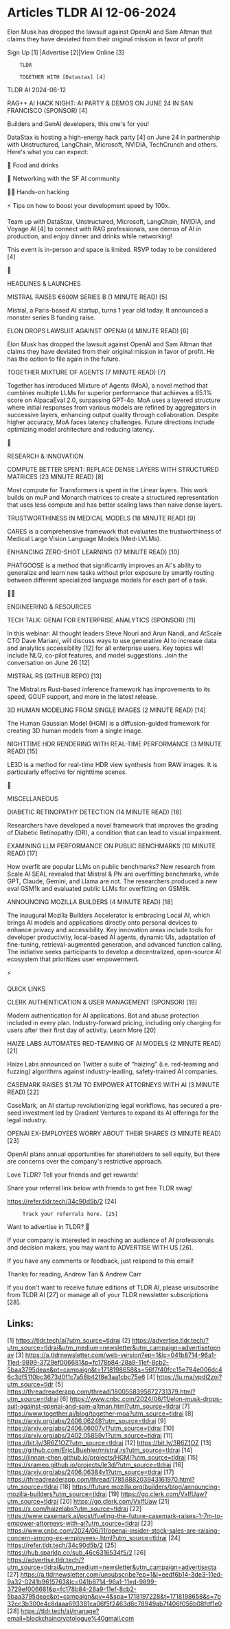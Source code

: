 # Articles TLDR AI 12-06-2024

Elon Musk has dropped the lawsuit against OpenAI and Sam Altman that
claims they have deviated from their original mission in favor of
profit  

 Sign Up [1] |Advertise [2]|View Online [3] 

		TLDR 

		TOGETHER WITH [Datastax] [4]

TLDR AI 2024-06-12

 RAG++ AI HACK NIGHT: AI PARTY & DEMOS ON JUNE 24 IN SAN FRANCISCO
(SPONSOR) [4] 

 Builders and GenAI developers, this one's for you!

DataStax is hosting a high-energy hack party [4] on June 24 in
partnership with Unstructured, LangChain, Microsoft, NVIDIA,
TechCrunch and others. Here's what you can expect:

🍺 Food and drinks

🤝 Networking with the SF AI community

👩‍💻 Hands-on hacking

⚡ Tips on how to boost your development speed by 100x.

Team up with DataStax, Unstructured, Microsoft, LangChain, NVIDIA, and
Voyage AI [4] to connect with RAG professionals, see demos of AI in
production, and enjoy dinner and drinks while networking!

This event is in-person and space is limited. RSVP today to be
considered [4]

🚀 

HEADLINES & LAUNCHES

 MISTRAL RAISES €600M SERIES B (1 MINUTE READ) [5] 

 Mistral, a Paris-based AI startup, turns 1 year old today. It
announced a monster series B funding raise. 

 ELON DROPS LAWSUIT AGAINST OPENAI (4 MINUTE READ) [6] 

 Elon Musk has dropped the lawsuit against OpenAI and Sam Altman that
claims they have deviated from their original mission in favor of
profit. He has the option to file again in the future. 

 TOGETHER MIXTURE OF AGENTS (7 MINUTE READ) [7] 

 Together has introduced Mixture of Agents (MoA), a novel method that
combines multiple LLMs for superior performance that achieves a 65.1%
score on AlpacaEval 2.0, surpassing GPT-4o. MoA uses a layered
structure where initial responses from various models are refined by
aggregators in successive layers, enhancing output quality through
collaboration. Despite higher accuracy, MoA faces latency challenges.
Future directions include optimizing model architecture and reducing
latency. 

🧠 

RESEARCH & INNOVATION

 COMPUTE BETTER SPENT: REPLACE DENSE LAYERS WITH STRUCTURED MATRICES
(23 MINUTE READ) [8] 

 Most compute for Transformers is spent in the Linear layers. This
work builds on muP and Monarch matrices to create a structured
representation that uses less compute and has better scaling laws than
naive dense layers. 

 TRUSTWORTHINESS IN MEDICAL MODELS (18 MINUTE READ) [9] 

 CARES is a comprehensive framework that evaluates the trustworthiness
of Medical Large Vision Language Models (Med-LVLMs). 

 ENHANCING ZERO-SHOT LEARNING (17 MINUTE READ) [10] 

 PHATGOOSE is a method that significantly improves an AI's ability to
generalize and learn new tasks without prior exposure by smartly
routing between different specialized language models for each part of
a task. 

🧑‍💻 

ENGINEERING & RESOURCES

 TECH TALK: GENAI FOR ENTERPRISE ANALYTICS (SPONSOR) [11] 

 In this webinar: AI thought leaders Steve Nouri and Arun Nandi, and
AtScale CTO Dave Mariani, will discuss ways to use generative AI to
increase data and analytics accessibility [12] for all enterprise
users. Key topics will include NLQ, co-pilot features, and model
suggestions. Join the conversation on June 26 [12] 

 MISTRAL.RS (GITHUB REPO) [13] 

 The Mistral.rs Rust-based inference framework has improvements to its
speed, GGUF support, and more in the latest release. 

 3D HUMAN MODELING FROM SINGLE IMAGES (2 MINUTE READ) [14] 

 The Human Gaussian Model (HGM) is a diffusion-guided framework for
creating 3D human models from a single image. 

 NIGHTTIME HDR RENDERING WITH REAL-TIME PERFORMANCE (3 MINUTE READ)
[15] 

 LE3D is a method for real-time HDR view synthesis from RAW images. It
is particularly effective for nighttime scenes. 

🎁 

MISCELLANEOUS

 DIABETIC RETINOPATHY DETECTION (14 MINUTE READ) [16] 

 Researchers have developed a novel framework that improves the
grading of Diabetic Retinopathy (DR), a condition that can lead to
visual impairment. 

 EXAMINING LLM PERFORMANCE ON PUBLIC BENCHMARKS (10 MINUTE READ) [17] 

 How overfit are popular LLMs on public benchmarks? New research from
Scale AI SEAL revealed that Mistral & Phi are overfitting benchmarks,
while GPT, Claude, Gemini, and Llama are not. The researchers produced
a new eval GSM1k and evaluated public LLMs for overfitting on GSM8k. 

 ANNOUNCING MOZILLA BUILDERS (4 MINUTE READ) [18] 

 The inaugural Mozilla Builders Accelerator is embracing Local AI,
which brings AI models and applications directly onto personal devices
to enhance privacy and accessibility. Key innovation areas include
tools for developer productivity, local-based AI agents, dynamic UIs,
adaptation of fine-tuning, retrieval-augmented generation, and
advanced function calling. The initiative seeks participants to
develop a decentralized, open-source AI ecosystem that prioritizes
user empowerment. 

⚡ 

QUICK LINKS

 CLERK AUTHENTICATION & USER MANAGEMENT (SPONSOR) [19] 

 Modern authentication for AI applications. Bot and abuse protection
included in every plan. Industry-forward pricing, including only
charging for users after their first day of activity. Learn More [20] 

 HAIZE LABS AUTOMATES RED-TEAMING OF AI MODELS (2 MINUTE READ) [21] 

 Haize Labs announced on Twitter a suite of “haizing” (i.e.
red-teaming and fuzzing) algorithms against industry-leading,
safety-trained AI companies. 

 CASEMARK RAISES $1.7M TO EMPOWER ATTORNEYS WITH AI (3 MINUTE READ)
[22] 

 CaseMark, an AI startup revolutionizing legal workflows, has secured
a pre-seed investment led by Gradient Ventures to expand its AI
offerings for the legal industry. 

 OPENAI EX-EMPLOYEES WORRY ABOUT THEIR SHARES (3 MINUTE READ) [23] 

 OpenAI plans annual opportunities for shareholders to sell equity,
but there are concerns over the company's restrictive approach. 

Love TLDR? Tell your friends and get rewards!

 Share your referral link below with friends to get free TLDR swag! 

 https://refer.tldr.tech/34c90d5b/2 [24] 

		 Track your referrals here. [25] 

Want to advertise in TLDR? 📰

 If your company is interested in reaching an audience of AI
professionals and decision makers, you may want to ADVERTISE WITH US
[26]. 

 If you have any comments or feedback, just respond to this email! 

Thanks for reading, 
Andrew Tan & Andrew Carr 

If you don't want to receive future editions of TLDR AI, please
unsubscribe from TLDR AI [27] or manage all of your TLDR newsletter
subscriptions [28]. 

 

Links:
------
[1] https://tldr.tech/ai?utm_source=tldrai
[2] https://advertise.tldr.tech/?utm_source=tldrai&utm_medium=newsletter&utm_campaign=advertisetopnav
[3] https://a.tldrnewsletter.com/web-version?ep=1&lc=041b8714-96a1-11ed-9899-3729ef006681&p=fc178b84-28a9-11ef-8cb2-5baa3795deae&pt=campaign&t=1718198658&s=56f7f40fcc15e794e006dc46c3df5110bc3673d0f1c7a58b42f8e3aa1cbc75e6
[4] https://lu.ma/vpdj2zoj?utm_source=tldr
[5] https://threadreaderapp.com/thread/1800558395872731379.html?utm_source=tldrai
[6] https://www.cnbc.com/2024/06/11/elon-musk-drops-suit-against-openai-and-sam-altman.html?utm_source=tldrai
[7] https://www.together.ai/blog/together-moa?utm_source=tldrai
[8] https://arxiv.org/abs/2406.06248?utm_source=tldrai
[9] https://arxiv.org/abs/2406.06007v1?utm_source=tldrai
[10] https://arxiv.org/abs/2402.05859v1?utm_source=tldrai
[11] https://bit.ly/3R6Z1OZ?utm_source=tldrai
[12] https://bit.ly/3R6Z1OZ
[13] https://github.com/EricLBuehler/mistral.rs?utm_source=tldrai
[14] https://jinnan-chen.github.io/projects/HGM/?utm_source=tldrai
[15] https://srameo.github.io/projects/le3d/?utm_source=tldrai
[16] https://arxiv.org/abs/2406.06384v1?utm_source=tldrai
[17] https://threadreaderapp.com/thread/1785888203943161970.html?utm_source=tldrai
[18] https://future.mozilla.org/builders/blog/announcing-mozilla-builders?utm_source=tldrai
[19] https://go.clerk.com/VxlfUaw?utm_source=tldrai
[20] https://go.clerk.com/VxlfUaw
[21] https://x.com/haizelabs?utm_source=tldrai
[22] https://www.casemark.ai/post/fueling-the-future-casemark-raises-1-7m-to-empower-attorneys-with-ai?utm_source=tldrai
[23] https://www.cnbc.com/2024/06/11/openai-insider-stock-sales-are-raising-concern-among-ex-employees-.html?utm_source=tldrai
[24] https://refer.tldr.tech/34c90d5b/2
[25] https://hub.sparklp.co/sub_46c6316534f5/2
[26] https://advertise.tldr.tech/?utm_source=tldrai&utm_medium=newsletter&utm_campaign=advertisecta
[27] https://a.tldrnewsletter.com/unsubscribe?ep=1&l=eedf6b14-3de3-11ed-9a32-0241b9615763&lc=041b8714-96a1-11ed-9899-3729ef006681&p=fc178b84-28a9-11ef-8cb2-5baa3795deae&pt=campaign&pv=4&spa=1718197228&t=1718198658&s=7b32cc3b300e4c8daaa693381ca06f5f2463d6c78949ab7f406f056b08fdf1e0
[28] https://tldr.tech/ai/manage?email=blockchaincryptologue%40gmail.com